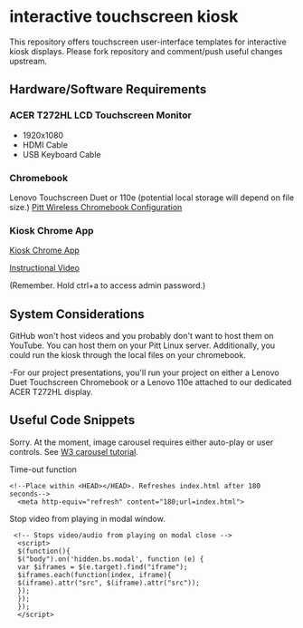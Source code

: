 # interactive touchscreen kiosk

This repository offers touchscreen user-interface templates for interactive kiosk displays. Please fork repository and comment/push useful changes upstream.  

## **Hardware/Software Requirements**

### ACER T272HL LCD Touchscreen Monitor

* 1920x1080
* HDMI Cable
* USB Keyboard Cable

### Chromebook 
Lenovo Touchscreen Duet or 110e (potential local storage will depend on file size.)
[Pitt Wireless Chromebook Configuration](https://www.technology.pitt.edu/help-desk/how-to-documents/pittnetwireless-configuring-acer-and-samsung-chromebooks) 

### Kiosk Chrome App

[Kiosk Chrome App](https://chrome.google.com/webstore/detail/kiosk/afhcomalholahplbjhnmahkoekoijban)


[Instructional Video](https://youtu.be/M5US4OcVnL4) 

(Remember. Hold ctrl+a to access admin password.)

## System Considerations

GitHub won't host videos and you probably don't want to host them on YouTube. You can host them on your Pitt Linux server. Additionally, you could run the kiosk through the local files on your chromebook. 

-For our project presentations, you'll run your project on either a Lenovo Duet Touchscreen Chromebook or a Lenovo 110e attached to our dedicated ACER T272HL display. 


 ## Useful Code Snippets
 
 Sorry. At the moment, image carousel requires either auto-play or user controls. See [W3 carousel tutorial](https://www.w3schools.com/howto/howto_js_slideshow.asp).  
 
 Time-out function

```
<!--Place within <HEAD></HEAD>. Refreshes index.html after 180 seconds-->
  <meta http-equiv="refresh" content="180;url=index.html"> 
```
 
 Stop video from playing in modal window. 
 
 </script>

```
 <!-- Stops video/audio from playing on modal close -->
  <script>
  $(function(){
  $("body").on('hidden.bs.modal', function (e) {
  var $iframes = $(e.target).find("iframe");
  $iframes.each(function(index, iframe){
  $(iframe).attr("src", $(iframe).attr("src"));
  });
  });
  });
  </script>
```
 




